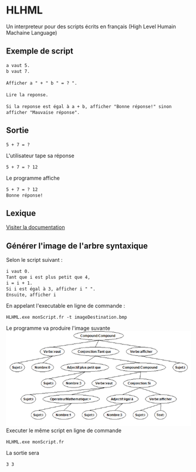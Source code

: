 # HLHML
Un interpreteur pour des scripts écrits en français (High Level Humain Machaine Language)

## Exemple de script
```
a vaut 5.
b vaut 7.

Afficher a " + " b " = ? ".

Lire la reponse.

Si la reponse est égal à a + b, afficher "Bonne réponse!" sinon afficher "Mauvaise réponse".
```

## Sortie
```
5 + 7 = ? 
```
L'utilisateur tape sa réponse
```
5 + 7 = ? 12
```
Le programme affiche
```
5 + 7 = ? 12
Bonne réponse!
```

## Lexique
<a href="https://github.com/freddycoder/HLHML/wiki/Lexique">Visiter la documentation</a>

## Générer l'image de l'arbre syntaxique
Selon le script suivant : 
```
i vaut 0.
Tant que i est plus petit que 4,
i = i + 1.
Si i est égal à 3, afficher i " ".
Ensuite, afficher i
```
En appelant l'executable en ligne de commande :
```
HLHML.exe monScript.fr -t imageDestination.bmp
```
Le programme va produire l'image suvante
![impossible de trouver l'image...](https://raw.githubusercontent.com/freddycoder/HLHML/master/exempleAST.bmp)
</br>
Executer le même script en ligne de commande
```
HLHML.exe monScript.fr
```
La sortie sera
```
3 3
```
